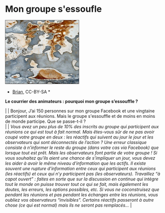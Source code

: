 # Mon groupe s'essoufle 

![essouflement](https://github.com/coop-group/animer_communaute_1h_semaine/blob/master/media/burn-out.jpg?raw=true)
* [Brian](https://www.flickr.com/photos/lincolnian/), CC-BY-SA *

**Le courrier des animateurs : pourquoi mon groupe s’essouffle ?**    

|
| Bonjour, J’ai 150 personnes sur mon groupe Facebook et une vingtaine participent aux réunions. Mais le groupe s'essouffle et de moins en moins de monde participe. Que se passe-t-il ?     
|
| *Vous avez un peu plus de 10% des inscrits au groupe qui participent aux réunions ce qui est tout à fait normal. Mais êtes-vous sûr de ne pas avoir coupé votre groupe en deux : les réactifs qui suivent au jour le jour et les observateurs qui sont déconnectés de l’action ? Une erreur classique consiste à n’informer le reste du groupe (dans votre cas via Facebook) que lorsque tout est prêt. Mais *les observateurs font partie de votre groupe* ! Si vous souhaitez qu’ils aient une chance de s’impliquer un jour, vous devez les aider à avoir le même niveau d’information que les actifs. Il existe souvent une rupture d’information entre ceux qui participent aux réunions (les réactifs) et ceux qui n’y participent pas (les observateurs). Travaillez “à capot ouvert” : faites en sorte que sur la discussion en continue qui intègre tout le monde on puisse trouver tout ce qui se fait, mais également les doutes, les erreurs, les options possibles, etc. Si vous ne coconstruisez que pendant les réunions et pas pendant les échanges entre les réunions, vous oubliez vos observateurs “invisibles”. Certains réactifs passeront à autre chose (ce qui est normal) mais ils ne seront pas remplacés...* |

